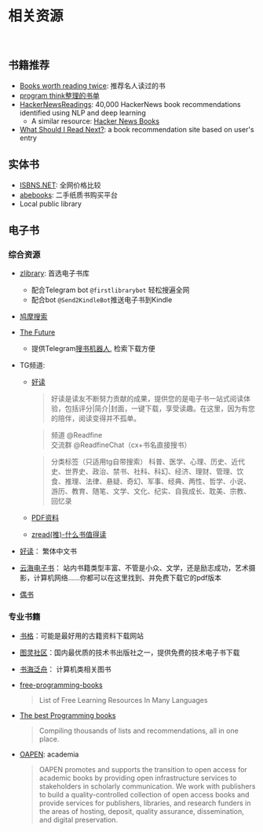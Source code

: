# 相关资源

<br>

## 书籍推荐
- [Books worth reading twice](https://www.readthistwice.com): 推荐名人读过的书
- [program think整理的书单](https://github.com/programthink/books)
- [HackerNewsReadings](https://hacker-recommended-books.vercel.app/category/0/all-time/page/0/0): 40,000 HackerNews book recommendations identified using NLP and deep learning
  - A similar resource: [Hacker News Books](https://hackernewsbooks.com/top-books-on-hacker-news)
- [What Should I Read Next?](https://www.whatshouldireadnext.com/): a book recommendation site based on user's entry 

## 实体书
- [ISBNS.NET](https://www.isbns.net): 全网价格比较
- [abebooks](http://abebooks.com): 二手纸质书购买平台
- Local public library

## 电子书
### 综合资源
- [zlibrary](https://singlelogin.me/): 首选电子书库
  - 配合Telegram bot `@firstlibrarybot` 轻松搜遍全网
  - 配合bot `@Send2KindleBot`推送电子书到Kindle
- [鸠摩搜索](https://www.jiumodiary.com/)
- [The Future](https://bks.thefuture.top/)
  - 提供Telegram[搜书机器人](https://t.me/futuresearch), 检索下载方便

- TG频道: 
  - [好读](https://t.me/Readfine)
    > 好读是读友不断努力贡献的成果，提供您的是电子书一站式阅读体验，包括评分|简介|封面，一键下载，享受读趣。在这里，因为有您的陪伴，阅读变得并不孤单。

    > 频道 @Readfine  
    > 交流群 @ReadfineChat（cx+书名直接搜书）

    > 分类标签（只适用tg自带搜索）
    > 科普、医学、心理、历史、近代史、世界史、政治、禁书、社科、科幻、经济、理财、管理、饮食、推理、法律、悬疑、奇幻、军事、经典、两性、哲学、小说、游历、教育、随笔、文学、文化、纪实、自我成长、耽美、宗教、回忆录
  - [PDF资料](https://t.me/pdf_001)
  - [zread(推)-什么书值得读](https://t.me/zreadpush)

- [好读](http://www.haodoo.net/)： 繁体中文书
- [云海电子书](http://www.pdfbook.cn/)： 站内书籍类型丰富、不管是小众、文学，还是励志成功，艺术摄影，计算机网络……你都可以在这里找到、并免费下载它的pdf版本
- [偶书](https://obook.cc)

### 专业书籍
- [书格](https://new.shuge.org/)：可能是最好用的古籍资料下载网站
- [图灵社区](https://www.ituring.com.cn/book?tab=free)：国内最优质的技术书出版社之一，提供免费的技术电子书下载
- [书海泛舟](https://booksea.app/)： 计算机类相关图书
- [free-programming-books](https://ebookfoundation.github.io/free-programming-books/)
  > List of Free Learning Resources In Many Languages
- [The best Programming books](https://www.best-books.dev/)
  > Compiling thousands of lists and recommendations, all in one place.

- [OAPEN](https://oapen.org/): academia
    > OAPEN promotes and supports the transition to open access for academic books by providing open infrastructure services to stakeholders in scholarly communication. We work with publishers to build a quality-controlled collection of open access books and provide services for publishers, libraries, and research funders in the areas of hosting, deposit, quality assurance, dissemination, and digital preservation.

